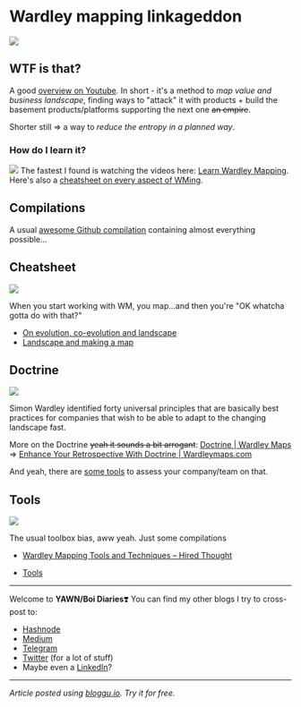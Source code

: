 # Wardley mapping linkageddon

![](https://i.imgur.com/HGxH964.png)

## WTF is that?
A good [overview on Youtube](https://www.youtube.com/watch?v=DgxdYuIt9-o&list=PLSY6GMwjDPv545hT3S4YWvl1NaTgx-A0J). In short - it's a method to *map value and business landscape*, finding ways to "attack" it with products + build the basement products/platforms supporting the next one ~~an empire~~. 

Shorter still ⇒ a way to *reduce the entropy in a planned way*.
### How do I learn it?
![](https://i.imgur.com/zRBa7Zd.png)
The fastest I found is watching the videos here: [Learn Wardley Mapping](https://learnwardleymapping.com/). Here's also a [cheatsheet on every aspect of WMing](https://archive.learnwardleymapping.com/archive/).
## Compilations
A usual [awesome Github compilation](https://github.com/wardley-maps-community/awesome-wardley-maps) containing almost everything possible...
## Cheatsheet
![](https://i.imgur.com/OxRPNi6.png)

When you start working with WM, you map...and then you're "OK whatcha gotta do with that?"
- [On evolution, co-evolution and landscape](https://blog.gardeviance.org/2016/04/whats-in-wardley-map-and-need-for-cheat.html)
- [Landscape and making a map](https://learnwardleymapping.com/landscape/)
## Doctrine
![](https://i.imgur.com/pDJfTPI.png)

Simon Wardley identified forty universal principles that are basically best practices for companies that wish to be able to adapt to the changing landscape fast. 

More on the Doctrine ~~yeah it sounds a bit arrogant~~: [Doctrine | Wardley Maps](https://www.wardleymaps.com/doctrine) ⇒ [Enhance Your Retrospective With Doctrine | Wardleymaps.com](https://www.wardleymaps.com/retrospective-with-doctrine)

And yeah, there are [some tools](https://doctrine.wardleymaps.com/) to assess your company/team on that.

## Tools
![](https://i.imgur.com/O1B21ji.png)

The usual toolbox bias, aww yeah. Just some compilations
* [Wardley Mapping Tools and Techniques – Hired Thought](https://hiredthought.com/2017/10/11/wardley-mapping-tools-and-techniques/)
- [Tools](https://learnwardleymapping.com/tools/)

---
Welcome to **YAWN/Boi Diaries**❣️
You can find my other blogs I try to cross-post to:
- [Hashnode](https://yawn.hashnode.dev/)
- [Medium](https://baldr.medium.com/)
- [Telegram](https://t.me/ohmyboi)
- [Twitter](https://twitter.com/ZakharKogan) (for a lot of stuff)
- Maybe even a [LinkedIn](https://www.linkedin.com/in/zakhar-kogan/)?
---
*Article posted using [bloggu.io](https://bloggu.io). Try it for free.*